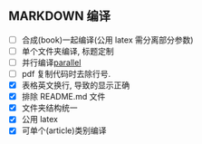 ## MARKDOWN 编译

- [ ] 合成(book)一起编译(公用 latex 需分离部分参数)
- [ ] 单个文件夹编译, 标题定制
- [ ] 并行编译[parallel](http://www.gnu.org/software/parallel/)
- [ ] pdf 复制代码时去除行号.
- [x] 表格英文换行, 导致的显示正确
- [x] 排除 README.md 文件
- [x] 文件夹结构统一
- [x] 公用 latex
- [x] 可单个(article)类别编译
